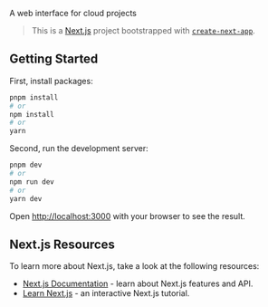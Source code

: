 A web interface for cloud projects

> This is a [Next.js](https://nextjs.org/) project bootstrapped with [`create-next-app`](https://github.com/vercel/next.js/tree/canary/packages/create-next-app).

## Getting Started

First, install packages:

```bash
pnpm install
# or 
npm install
# or
yarn
```

Second, run the development server:

```bash
pnpm dev
# or 
npm run dev
# or
yarn dev
```

Open [http://localhost:3000](http://localhost:3000) with your browser to see the result.

## Next.js Resources

To learn more about Next.js, take a look at the following resources:

- [Next.js Documentation](https://nextjs.org/docs) - learn about Next.js features and API.
- [Learn Next.js](https://nextjs.org/learn) - an interactive Next.js tutorial.
